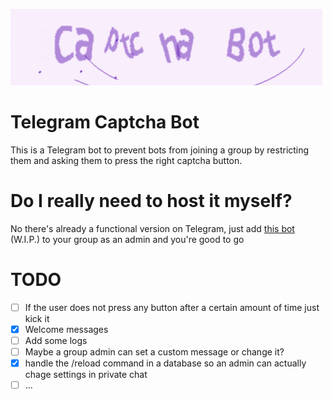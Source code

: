 ![captcha](assets/logo_wide.png)

# Telegram Captcha Bot

This is a Telegram bot to prevent bots from joining a group by restricting them and asking them to press the right captcha button.


# Do I really need to host it myself?

No there's already a functional version on Telegram, just add [this bot](https://t.me/nautilorCaptchaBot) (W.I.P.) to your group as an admin and you're good to go

# TODO

- [ ] If the user does not press any button after a certain amount of time just kick it
- [x] Welcome messages
- [ ] Add some logs
- [ ] Maybe a group admin can set a custom message or change it?
- [x] handle the /reload command in a database so an admin can actually chage settings in private chat
- [ ] ...